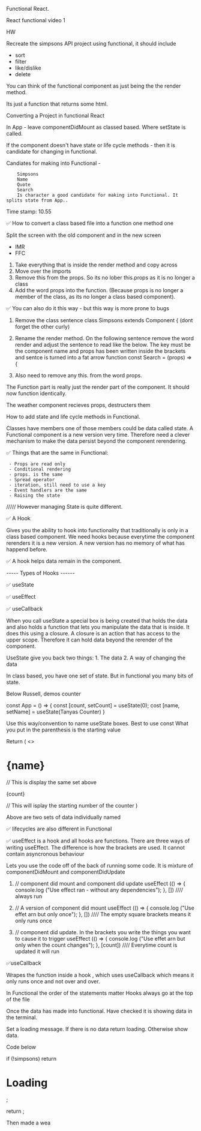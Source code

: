 Functional React.

React functional video 1

HW

Recreate the simpsons API project using functional, it should include

- sort
- filter
- like/dislike
- delete

You can think of the functional component as just being the the render method.

Its just a function that returns some html.

Converting a Project in functional React

In App - leave componentDidMount as classed based. Where setState is called.

If the component doesn't have state or life cycle methods - then it is candidate for changing in functional.

Candiates for making into Functional -

        Simpsons
        Name
        Quote
        Search
        Is character a good candidate for making into Functional. It splits state from App..

Time stamp: 10.55

✅ How to convert a class based file into a function one method one

Split the screen with the old component and in the new screen

- IMR
- FFC

1. Take everything that is inside the render method and copy across
2. Move over the imports
3. Remove this from the props. So its no lober this.props as it is no longer a class
4. Add the word props into the function. (Because props is no longer a member of the class, as its no longer a class based component).

✅ You can also do it this way - but this way is more prone to bugs

1. Remove the class sentence
   class Simpsons extends Component { (dont forget the other curly)
2. Rename the render method. On the following sentence remove the word render and adjust the sentence to read like the below. The key must be the component name and props has been written inside the brackets and sentce is turned into a fat arrow function
   const Search = (props) => {

3. Also need to remove any this. from the word props.

The Function part is really just the render part of the component. It should now function identically.

The weather component recieves props, destructers them

How to add state and life cycle methods in Functional.

Classes have members one of those members could be data called state. A Functional component is a new version very time. Therefore need a clever mechanism to make the data persist beyond the component rerendering.

✅ Things that are the same in Functional:

     - Props are read only
     - Conditional rendering
     - props. is the same
     - Spread operator
     - iteration, still need to use a key
     - Event handlers are the same
     - Raising the state

///// However managing State is quite different.

✅ A Hook

Gives you the ability to hook into functionality that traditionally is only in a class based component. We need hooks because everytime the component rerenders it is a new version. A new version has no memory of what has happend before.

✅ A hook helps data remain in the component.

----- Types of Hooks ------

✅ useState

✅ useEffect

✅ useCallback

When you call useState a special box is being created that holds the data and also holds a function that lets you manipulate the data that is inside. It does this using a closure. A closure is an action that has access to the upper scope. Therefore it can hold data beyond the rerender of the component.

UseState give you back two things: 1. The data 2. A way of changing the data

In class based, you have one set of state. But in functional you many bits of state.

Below Russell, demos counter

const App = () => {
const [count, setCount] = useState(0);
cost [name, setName] = useState(Tanyas Counter)
}

Use this way/convention to name useState boxes.
Best to use const
What you put in the parenthesis is the starting value

Return (
<>

<h1>{name}</h1> // This is display the same set above
<p>{count}</p> // This will isplay the starting number of the counter
</>
)

Above are two sets of data individually named

✅ lifecycles are also different in Functional

✅ useEffect is a hook and all hooks are functions.
There are three ways of writing useEffect. The difference is how the brackets are used. It cannot contain asyncronous behaviour

Lets you use the code off of the back of running some code. It is mixture of componentDidMount and componentDidUpdate

1. // component did mount and component did update
   useEffect (() => {
   console.log ("Use effect ran - without any dependencies");
   }, []) //// always run

2. // A version of component did mount
   useEffect (() => {
   console.log ("Use effet arn but only once");
   }, []) //// The empty square brackets means it only runs once

3. // component did update. In the brackets you write the things you want to cause it to trigger
   useEffect (() => {
   console.log ("Use effet arn but only when the count changes");
   }, [count]) //// Everytime count is updated it will run

✅useCallback

Wrapes the function inside a hook , which uses useCallback which means it only runs once and not over and over.

In Functional the order of the statements matter
Hooks always go at the top of the file

Once the data has made into functional. Have checked it is showing data in the terminal.

Set a loading message. If there is no data return loading. Otherwise show data.

Code below

if (!simpsons) return <h1>Loading</h1>;

return <Simpsons Simpsons={Simpsons} />;

Then made a wea
